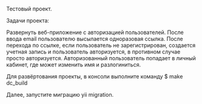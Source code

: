 Тестовый проект.

Задачи проекта:

  Развернуть веб-приложение с авторизацией пользователей.
  После ввода email пользователю высылается одноразовая ссылка.
  После перехода по ссылке, если пользователь не зарегистрирован, создается учетная запись и пользователь авторизуется, в противном случае просто     авторизуется.
  Авторизованный пользователь попадает в личный кабинет, где может изменить имя и разлогиниться.

Для развёртования проекты, в консоли выполните команду $ make dc_build

Далее, запустите миграцию yii migration.

